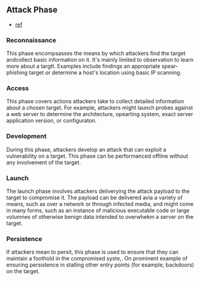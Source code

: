 ## Attack Phase

- [ref](http://ieeexplore.ieee.org/xpl/articleDetails.jsp?arnumber=6673500)

### Reconnaissance
This phase encompsasses the means by which attackers find the target andcollect basic information on it. It's mainly limited to observation to learn more about a targtt. Examples include findings an appropriate spear-phishing target or determine a host's location using basic IP scanning.

### Access
This phase covers actions attackers take to collect detailed information about a chosen target. For example, attackers might launch probes against a web server to determine the architecture, opearting system, exact server application version, or configuraton.

### Development
During this phase, attackers develop an attack that can exploit a vulnerability on a target. This phase can be performanced offline without any involvement of the target.

### Launch
The launch phase involves attackers deliverying the attack payload to the target to compromise it. The payload can be delivered avia a variety of means, such as over a network or through infected media, and might come in many forms, such as an instance of malicious executable code or large volumnes of otherwise benign data intended to overwhekm a server on the target.

### Persistence
If attackers mean to persit, this phase is used to ensure that they can maintain a foothold in the compromised syste,. On prominent example of ensuring persistence in stalling other entry points (for example, backdoors) on the target.
